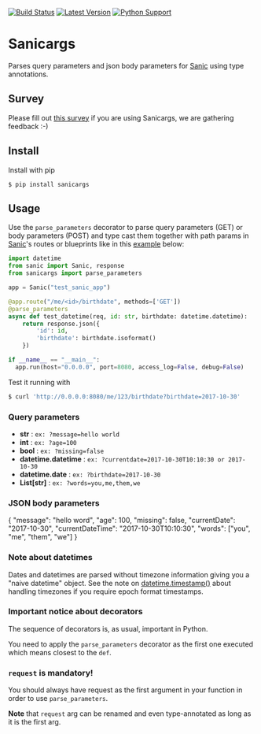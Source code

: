 [![Build Status](https://github.com/trustpilot/python-sanicargs/actions/workflows/tox.yaml/badge.svg)](https://github.com/trustpilot/python-sanicargs/actions/workflows/tox.yaml) [![Latest Version](https://img.shields.io/pypi/v/sanicargs.svg)](https://pypi.python.org/pypi/sanicargs) [![Python Support](https://img.shields.io/pypi/pyversions/sanicargs.svg)](https://pypi.python.org/pypi/sanicargs)

# Sanicargs
Parses query parameters and json body parameters for [Sanic](https://github.com/channelcat/sanic) using type annotations.

## Survey
Please fill out [this survey](https://docs.google.com/forms/d/e/1FAIpQLSdNLvB7NEJQhUyVdaZpBAgS0f1k9OywZp8xDqhaNY0rl-unZA/viewform?usp=sf_link) if you are using Sanicargs, we are gathering feedback :-)

## Install
Install with pip
```
$ pip install sanicargs
```

## Usage

Use the `parse_parameters` decorator to parse query parameters (GET) or body parameters (POST) and type cast them together with path params in [Sanic](https://github.com/channelcat/sanic)'s routes or blueprints like in this [example](https://github.com/trustpilot/python-sanicargs/tree/master/examples/simple.py) below:

```python
import datetime
from sanic import Sanic, response
from sanicargs import parse_parameters

app = Sanic("test_sanic_app")

@app.route("/me/<id>/birthdate", methods=['GET'])
@parse_parameters
async def test_datetime(req, id: str, birthdate: datetime.datetime):
    return response.json({
        'id': id, 
        'birthdate': birthdate.isoformat()
    })

if __name__ == "__main__":
  app.run(host="0.0.0.0", port=8080, access_log=False, debug=False)
```

Test it running with 
```bash
$ curl 'http://0.0.0.0:8080/me/123/birthdate?birthdate=2017-10-30'
```

### Query parameters

* **str** : `ex: ?message=hello world`
* **int** : `ex: ?age=100`
* **bool** : `ex: ?missing=false`
* **datetime.datetime** : `ex: ?currentdate=2017-10-30T10:10:30 or 2017-10-30`
* **datetime.date** : `ex: ?birthdate=2017-10-30`
* **List[str]** : `ex: ?words=you,me,them,we`

### JSON body parameters

{
  "message": "hello word",
  "age": 100,
  "missing": false,
  "currentDate": "2017-10-30",
  "currentDateTime": "2017-10-30T10:10:30",
  "words": ["you", "me", "them", "we"]
}

### Note about datetimes

Dates and datetimes are parsed without timezone information giving you a "naive datetime" object. See the note on [datetime.timestamp()](https://docs.python.org/3/library/datetime.html#datetime.datetime.timestamp) about handling timezones if you require epoch format timestamps.

### Important notice about decorators

The sequence of decorators is, as usual, important in Python.

You need to apply the `parse_parameters` decorator as the first one executed which means closest to the `def`.

### `request` is mandatory!

You should always have request as the first argument in your function in order to use `parse_parameters`.

**Note** that `request` arg can be renamed and even type-annotated as long as it is the first arg.